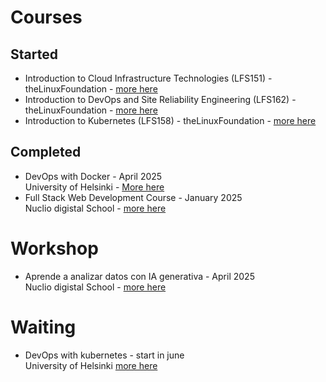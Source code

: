 # Courses
## Started
- Introduction to Cloud Infrastructure Technologies (LFS151) - theLinuxFoundation - [more here](https://training.linuxfoundation.org/training/introduction-to-cloud-infrastructure-technologies/)
- Introduction to DevOps and Site Reliability Engineering (LFS162) - theLinuxFoundation - [more here](https://training.linuxfoundation.org/training/introduction-to-devops-and-site-reliability-engineering-lfs162/)
- Introduction to Kubernetes (LFS158) - theLinuxFoundation - [more here](https://training.linuxfoundation.org/training/introduction-to-kubernetes/)

## Completed
- DevOps with Docker - April 2025 <br>
  University of Helsinki - [More here](https://github.com/luigicucciolillo/Certifications/tree/main/DevOps%20with%20Docker%20-%20Helsinki%20University)
- Full Stack Web Development Course - January 2025 <br>
  Nuclio digistal School - [more here](https://github.com/luigicucciolillo/Certifications/tree/main/Full%20stack%20development%20-%20Nuclio%20digital%20school)

# Workshop
- Aprende a analizar datos con IA generativa - April 2025 <br>
  Nuclio digistal School - [more here](https://github.com/luigicucciolillo/Certifications/tree/main/workshop%20-%20Aprende%20a%20analizar%20datos%20con%20IA%20generativa)

# Waiting
- DevOps with kubernetes - start in june <br>
  University of Helsinki  [more here](https://devopswithkubernetes.com/)
<!--
**luigicucciolillo/luigicucciolillo** is a ✨ _special_ ✨ repository because its `README.md` (this file) appears on your GitHub profile.

Here are some ideas to get you started:

- 🔭 I’m currently working on ...
- 🌱 I’m currently learning ...
- 👯 I’m looking to collaborate on ...
- 🤔 I’m looking for help with ...
- 💬 Ask me about ...
- 📫 How to reach me: ...
- 😄 Pronouns: ...
- ⚡ Fun fact: ...
-->
